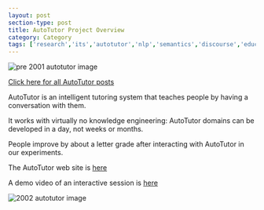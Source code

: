 ```yaml
---
layout: post
section-type: post
title: AutoTutor Project Overview
category: Category
tags: ['research','its','autotutor','nlp','semantics','discourse','education-research','agents','project-overviews']
---
```

![pre 2001 autotutor image](https://blogs.memphis.edu/aolney/files/2019/10/marco.jpg)

[Click here for all AutoTutor posts](/tags/autotutor.html)

AutoTutor is an intelligent tutoring system that teaches people by having a conversation with them.

It works with virtually no knowledge engineering: AutoTutor domains can be developed in a day, not weeks or months.

People improve by about a letter grade after interacting with AutoTutor in our experiments.

The AutoTutor web site is [here](https://www.autotutor.org/)

A demo video of an interactive session is [here](https://blogs.memphis.edu/aolney/files/2019/10/ATInteractive.avi)

![2002 autotutor image](https://blogs.memphis.edu/aolney/files/2019/10/atinterface.jpg)
